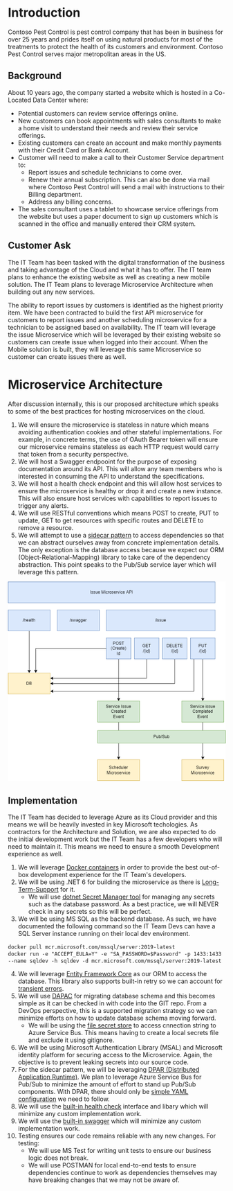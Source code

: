 # Introduction
Contoso Pest Control is pest control company that has been in business for over 25 years and prides itself on using natural products for most of the treatments to protect the health of its customers and environment. Contoso Pest Control serves major metropolitan areas in the US.

## Background
About 10 years ago, the company started a website which is hosted in a Co-Located Data Center where:
* Potential customers can review service offerings online.
* New customers can book appointments with sales consultants to make a home visit to understand their needs and review their service offerings. 
* Existing customers can create an account and make monthly payments with their Credit Card or Bank Account.
* Customer will need to make a call to their Customer Service department to:
    * Report issues and schedule technicians to come over.
    * Renew their annual subscription. This can also be done via mail where Contoso Pest Control will send a mail with instructions to their Billing department.
    * Address any billing concerns.
* The sales consultant uses a tablet to showcase service offerings from the website but uses a paper document to sign up customers which is scanned in the office and manually entered their CRM system.
## Customer Ask
The IT Team has been tasked with the digital transformation of the business and taking advantage of the Cloud and what it has to offer. The IT team plans to enhance the existing website as well as creating a new mobile solution. The IT Team plans to leverage Microservice Architecture when building out any new services.

The ability to report issues by customers is identified as the highest priority item. We have been contracted to build the first API microservice for customers to report issues and another scheduling microservice for a technician to be assigned based on availability. The IT team will leverage the issue Microservice which will be leveraged by their existing website so customers can create issue when logged into their account. When the Mobile solution is built, they will leverage this same Microservice so customer can create issues there as well.

# Microservice Architecture
After discussion internally, this is our proposed architecture which speaks to some of the best practices for hosting microservices on the cloud.

1. We will ensure the microservice is stateless in nature which means avoiding authentication cookies and other stateful implementations. For example, in concrete terms, the use of OAuth Bearer token will ensure our microservice remains stateless as each HTTP request would carry that token from a security perspective.
2. We will host a Swagger endpooint for the purpose of exposing documentation around its API. This will allow any team members who is interested in consuming the API to understand the specifications.
3. We will host a health check endpoint and this will allow host services to ensure the microservice is healthy or drop it and create a new instance. This will also ensure host services with capabilities to report issues to trigger any alerts.
4. We will use RESTful conventions which means POST to create, PUT to update, GET to get resources with specific routes and DELETE to remove a resource.
5. We will attempt to use a [sidecar pattern](https://docs.microsoft.com/en-us/azure/architecture/patterns/sidecar) to access dependencies so that we can abstract ourselves away from concrete implementation details. The only exception is the database access because we expect our ORM (Object-Relational-Mapping) library to take care of the dependency abstraction. This point speaks to the Pub/Sub service layer which will leverage this pattern.

![Architecture](/src/ContosoPestControl.Issue/Architecture/Contoso-Pest-Control-Microservice.png)

## Implementation
The IT Team has decided to leverage Azure as its Cloud provider and this means we will be heavily invested in key Microsoft techologies. As contractors for the Architecture and Solution, we are also expected to do the initial development work but the IT Team has a few developers who will need to maintain it. This means we need to ensure a smooth Development experience as well. 

1. We will leverage [Docker containers](https://docs.microsoft.com/en-us/dotnet/architecture/microservices/container-docker-introduction/docker-defined) in order to provide the best out-of-box development experience for the IT Team's developers. 
2. We will be using .NET 6 for building the microservice as there is [Long-Term-Support](https://dotnet.microsoft.com/en-us/platform/support/policy) for it.
    * We will use [dotnet Secret Manager tool](https://docs.microsoft.com/en-us/aspnet/core/security/app-secrets?view=aspnetcore-6.0&tabs=windows#how-the-secret-manager-tool-works) for managing any secrets such as the database password. As a best practice, we will NEVER check in any secrets so this will be perfect.     
3. We will be using MS SQL as the backend database. As such, we have documented the following command so the IT Team Devs can have a SQL Server instance running on their local dev environment.
```
docker pull mcr.microsoft.com/mssql/server:2019-latest
docker run -e "ACCEPT_EULA=Y" -e "SA_PASSWORD=$Password" -p 1433:1433 --name sqldev -h sqldev -d mcr.microsoft.com/mssql/server:2019-latest
```
4. We will leverage [Entity Framework Core](https://docs.microsoft.com/en-us/ef/core/) as our ORM to access the database. This library also supports built-in retry so we can account for [transient errors](https://docs.microsoft.com/en-us/azure/azure-sql/database/troubleshoot-common-connectivity-issues#transient-errors-transient-faults).
4. We will use [DAPAC](https://docs.microsoft.com/en-us/sql/relational-databases/data-tier-applications/data-tier-applications?view=sql-server-ver15) for migrating database schema and this becomes simple as it can be checked in with code into the GIT repo. From a DevOps perspective, this is a supported migration strategy so we can minimize efforts on how to update database schema moving forward.
    * We will be using the [file secret store](https://docs.dapr.io/operations/components/setup-secret-store/) to access cnnection string to Azure Service Bus. This means having to create a local secrets file and exclude it using gitignore.
5. We will be using Microsoft Authentication Library (MSAL) and Microsoft identity platform for securing access to the Microservice. Again, the objective is to prevent leaking secrets into our source code.
6. For the sidecar pattern, we will be leveraging [DPAR (Distributed Application Runtime)](https://docs.dapr.io/getting-started/install-dapr-cli/). We plan to leverage Azure Service Bus for Pub/Sub to minimize the amount of effort to stand up Pub/Sub components. With DPAR, there should only be [simple YAML configuration](https://docs.dapr.io/reference/components-reference/supported-pubsub/setup-azure-servicebus/) we need to follow.
7. We will use the [built-in health check](https://docs.microsoft.com/en-us/aspnet/core/host-and-deploy/health-checks?view=aspnetcore-6.0) interface and libary which will minimize any custom implementation work.
8. We will use the [built-in swagger](https://docs.microsoft.com/en-us/aspnet/core/tutorials/web-api-help-pages-using-swagger?view=aspnetcore-6.0) which will minimize any custom implementation work.
9. Testing ensures our code remains reliable with any new changes. For testing:
    * We will use MS Test for writing unit tests to ensure our business logic does not break.
    * We will use POSTMAN for local end-to-end tests to ensure dependencies continue to work as dependencies themselves may have breaking changes that we may not be aware of.
